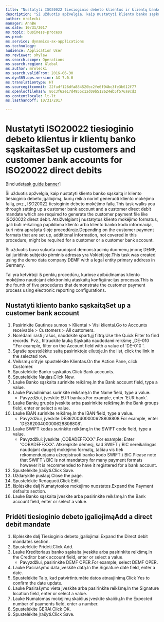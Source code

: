 ```yaml
--- 
title: "Nustatyti ISO20022 tiesioginio debeto klientus ir klientų banko sąskaitas"
description: "Ši užduotis apžvelgia, kaip nustatyti kliento banko sąskaitą ir kliento tiesioginio debeto įgaliojimą, kurių reikia norint generuoti kliento mokėjimo failą, pvz., ISO20022 tiesioginio debeto mokėjimo failą."
author: mrolecki
manager: AnnBe
ms.date: 10/31/2017
ms.topic: business-process
ms.prod: 
ms.service: dynamics-ax-applications
ms.technology: 
audience: Application User
ms.reviewer: shylaw
ms.search.scope: Operations
ms.search.region: Global
ms.author: mrolecki
ms.search.validFrom: 2016-06-30
ms.dyn365.ops.version: AX 7.0.0
ms.translationtype: HT
ms.sourcegitcommit: 22fadf126dfa884520bc2fe6f94bc3fe3b612f77
ms.openlocfilehash: 86c3f62e17d4955c12d09b512624eb5f576a9cd3
ms.contentlocale: lt-lt
ms.lasthandoff: 10/31/2017

---
```

# <a name="set-up-customers-and-customer-bank-accounts-for-iso20022-direct-debits"></a><span data-ttu-id="f334e-103">Nustatyti ISO20022 tiesioginio debeto klientus ir klientų banko sąskaitas</span><span class="sxs-lookup"><span data-stu-id="f334e-103">Set up customers and customer bank accounts for ISO20022 direct debits</span></span>

[!include[task guide banner](../../includes/task-guide-banner.md)]

<span data-ttu-id="f334e-104">Ši užduotis apžvelgia, kaip nustatyti kliento banko sąskaitą ir kliento tiesioginio debeto įgaliojimą, kurių reikia norint generuoti kliento mokėjimo failą, pvz., ISO20022 tiesioginio debeto mokėjimo failą.</span><span class="sxs-lookup"><span data-stu-id="f334e-104">This task walks you through setting up a customer bank account and a customer direct debit mandate which are required to generate the customer payment file like ISO20022 direct debit.</span></span> <span data-ttu-id="f334e-105">Atsižvelgiant į nustatytus kliento mokėjimo formatus, gali būti reikalinga papildoma kliento arba kliento banko kodo informacija, kuri nėra aprašyta šioje procedūroje.</span><span class="sxs-lookup"><span data-stu-id="f334e-105">Depending on the customer payment formats that are set up, additional information, not covered in this procedure, might be required for a customer or a customer bank account.</span></span> 

<span data-ttu-id="f334e-106">Ši užduotis buvo sukurta naudojant demonstracinių duomenų įmonę DEMF, kai juridinio subjekto pirminis adresas yra Vokietijoje.</span><span class="sxs-lookup"><span data-stu-id="f334e-106">This task was created using the demo data company DEMF with a legal entity primary address in Germany.</span></span>



<span data-ttu-id="f334e-107">Tai yra ketvirtoji iš penkių procedūrų, kuriose apibūdinamas kliento mokėjimo naudojant elektroninių ataskaitų konfigūracijas procesas.</span><span class="sxs-lookup"><span data-stu-id="f334e-107">This is the fourth of five procedures that demonstrate the customer payment process using electronic reporting configurations.</span></span>


## <a name="set-up-a-customer-bank-account"></a><span data-ttu-id="f334e-108">Nustatyti kliento banko sąskaitą</span><span class="sxs-lookup"><span data-stu-id="f334e-108">Set up a customer bank account</span></span>
1. <span data-ttu-id="f334e-109">Pasirinkite Gautinos sumos > Klientai > Visi klientai.</span><span class="sxs-lookup"><span data-stu-id="f334e-109">Go to Accounts receivable > Customers > All customers.</span></span>
2. <span data-ttu-id="f334e-110">Norėdami rasti įrašus, naudokite spartųjį filtrą.</span><span class="sxs-lookup"><span data-stu-id="f334e-110">Use the Quick Filter to find records.</span></span> <span data-ttu-id="f334e-111">Pvz., filtruokite lauką Sąskaita naudodami reikšmę „DE-010 “.</span><span class="sxs-lookup"><span data-stu-id="f334e-111">For example, filter on the Account field with a value of 'DE-010 '.</span></span>
3. <span data-ttu-id="f334e-112">Sąraše spustelėkite saitą pasirinktoje eilutėje.</span><span class="sxs-lookup"><span data-stu-id="f334e-112">In the list, click the link in the selected row.</span></span>
4. <span data-ttu-id="f334e-113">Veiksmų srityje spustelėkite Klientas.</span><span class="sxs-lookup"><span data-stu-id="f334e-113">On the Action Pane, click Customer.</span></span>
5. <span data-ttu-id="f334e-114">Spustelėkite Banko sąskaitos.</span><span class="sxs-lookup"><span data-stu-id="f334e-114">Click Bank accounts.</span></span>
6. <span data-ttu-id="f334e-115">Spustelėkite Naujas.</span><span class="sxs-lookup"><span data-stu-id="f334e-115">Click New.</span></span>
7. <span data-ttu-id="f334e-116">Lauke Banko sąskaita surinkite reikšmę.</span><span class="sxs-lookup"><span data-stu-id="f334e-116">In the Bank account field, type a value.</span></span>
8. <span data-ttu-id="f334e-117">Lauke Pavadinimas surinkite reikšmę.</span><span class="sxs-lookup"><span data-stu-id="f334e-117">In the Name field, type a value.</span></span>
    * <span data-ttu-id="f334e-118">Pavyzdžiui, įveskite EUR bankas.</span><span class="sxs-lookup"><span data-stu-id="f334e-118">For example, enter 'EUR bank'.</span></span>  
9. <span data-ttu-id="f334e-119">Lauke Bankų grupės įveskite arba pasirinkite reikšmę.</span><span class="sxs-lookup"><span data-stu-id="f334e-119">In the Bank groups field, enter or select a value.</span></span>
10. <span data-ttu-id="f334e-120">Lauke IBAN surinkite reikšmę.</span><span class="sxs-lookup"><span data-stu-id="f334e-120">In the IBAN field, type a value.</span></span>
    * <span data-ttu-id="f334e-121">Pavyzdžiui, įveskite DE36200400000628808808.</span><span class="sxs-lookup"><span data-stu-id="f334e-121">For example, enter 'DE36200400000628808808'.</span></span>  
11. <span data-ttu-id="f334e-122">Lauke SWIFT kodas surinkite reikšmę.</span><span class="sxs-lookup"><span data-stu-id="f334e-122">In the SWIFT code field, type a value.</span></span>
    * <span data-ttu-id="f334e-123">Pavyzdžiui: įveskite „COBADEFFXXX‟.</span><span class="sxs-lookup"><span data-stu-id="f334e-123">For example: Enter 'COBADEFFXXX'.</span></span>  <span data-ttu-id="f334e-124">Atkreipkite dėmesį, kad SWIFT / BIC nereikalingas naudojant daugelį mokėjimo formatų, tačiau vis tiek rekomenduojama užregistruoti banko kodo SWIFT / BIC.</span><span class="sxs-lookup"><span data-stu-id="f334e-124">Please note that SWIFT \ BIC is not mandatory for many payment formats however it is recommended to have it registered for a bank account.</span></span>  
12. <span data-ttu-id="f334e-125">Spustelėkite Įrašyti.</span><span class="sxs-lookup"><span data-stu-id="f334e-125">Click Save.</span></span>
13. <span data-ttu-id="f334e-126">Uždarykite puslapį.</span><span class="sxs-lookup"><span data-stu-id="f334e-126">Close the page.</span></span>
14. <span data-ttu-id="f334e-127">Spustelėkite Redaguoti.</span><span class="sxs-lookup"><span data-stu-id="f334e-127">Click Edit.</span></span>
15. <span data-ttu-id="f334e-128">Išplėskite dalį Numatytosios mokėjimo nuostatos.</span><span class="sxs-lookup"><span data-stu-id="f334e-128">Expand the Payment defaults section.</span></span>
16. <span data-ttu-id="f334e-129">Lauke Banko sąskaita įveskite arba pasirinkite reikšmę.</span><span class="sxs-lookup"><span data-stu-id="f334e-129">In the Bank account field, enter or select a value.</span></span>

## <a name="add-a-direct-debit-mandate"></a><span data-ttu-id="f334e-130">Pridėti tiesioginio debeto įgaliojimą</span><span class="sxs-lookup"><span data-stu-id="f334e-130">Add a direct debit mandate</span></span>
1. <span data-ttu-id="f334e-131">Išplėskite dalį Tiesioginio debeto įgaliojimai.</span><span class="sxs-lookup"><span data-stu-id="f334e-131">Expand the Direct debit mandates section.</span></span>
2. <span data-ttu-id="f334e-132">Spustelėkite Pridėti.</span><span class="sxs-lookup"><span data-stu-id="f334e-132">Click Add.</span></span>
3. <span data-ttu-id="f334e-133">Lauke Kreditoriaus banko sąskaita įveskite arba pasirinkite reikšmę.</span><span class="sxs-lookup"><span data-stu-id="f334e-133">In the Creditor bank account field, enter or select a value.</span></span>
    * <span data-ttu-id="f334e-134">Pavyzdžiui, pasirinkite DEMF OPER.</span><span class="sxs-lookup"><span data-stu-id="f334e-134">For example, select DEMF OPER.</span></span>  
4. <span data-ttu-id="f334e-135">Lauke Pasirašymo data įveskite datą.</span><span class="sxs-lookup"><span data-stu-id="f334e-135">In the Signature date field, enter a date.</span></span>
5. <span data-ttu-id="f334e-136">Spustelėkite Taip, kad patvirtintumėte datos atnaujinimą.</span><span class="sxs-lookup"><span data-stu-id="f334e-136">Click Yes to confirm the date update.</span></span>
6. <span data-ttu-id="f334e-137">Lauke Pasirašymo vieta įveskite arba pasirinkite reikšmę.</span><span class="sxs-lookup"><span data-stu-id="f334e-137">In the Signature location field, enter or select a value.</span></span>
7. <span data-ttu-id="f334e-138">Lauke Numatomas mokėjimų skaičius įveskite skaičių.</span><span class="sxs-lookup"><span data-stu-id="f334e-138">In the Expected number of payments field, enter a number.</span></span>
8. <span data-ttu-id="f334e-139">Spustelėkite GERAI.</span><span class="sxs-lookup"><span data-stu-id="f334e-139">Click OK.</span></span>
9. <span data-ttu-id="f334e-140">Spustelėkite Įrašyti.</span><span class="sxs-lookup"><span data-stu-id="f334e-140">Click Save.</span></span>


